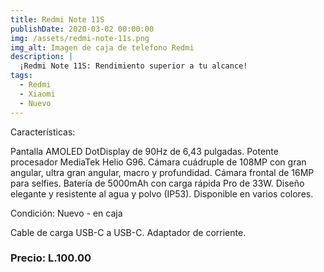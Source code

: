 ```yaml
---
title: Redmi Note 11S 
publishDate: 2020-03-02 00:00:00
img: /assets/redmi-note-11s.png
img_alt: Imagen de caja de telefono Redmi
description: |
  ¡Redmi Note 11S: Rendimiento superior a tu alcance!
tags:
  - Redmi
  - Xiaomi
  - Nuevo
---
```


Características:

Pantalla AMOLED DotDisplay de 90Hz de 6,43 pulgadas.
Potente procesador MediaTek Helio G96.
Cámara cuádruple de 108MP con gran angular, ultra gran angular, macro y profundidad.
Cámara frontal de 16MP para selfies.
Batería de 5000mAh con carga rápida Pro de 33W.
Diseño elegante y resistente al agua y polvo (IP53).
Disponible en varios colores.

Condición:
Nuevo - en caja

Cable de carga USB-C a USB-C.
Adaptador de corriente.

### Precio: L.100.00

